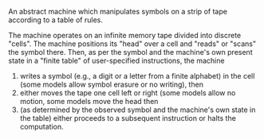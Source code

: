An abstract machine which manipulates symbols on a strip of tape according to a table of rules.

The machine operates on an infinite memory tape divided into discrete "cells". The machine positions its "head" over a cell and "reads" or "scans" the symbol there. Then, as per the symbol and the machine's own present state in a "finite table" of user-specified instructions, the machine

1. writes a symbol (e.g., a digit or a letter from a finite alphabet) in the cell (some models allow symbol erasure or no writing), then
2. either moves the tape one cell left or right (some models allow no motion, some models move the head then
3. (as determined by the observed symbol and the machine's own state in the table) either proceeds to a subsequent instruction or halts the computation.